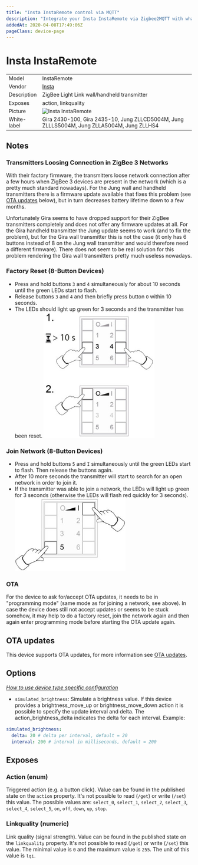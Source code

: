 ```yaml
---
title: "Insta InstaRemote control via MQTT"
description: "Integrate your Insta InstaRemote via Zigbee2MQTT with whatever smart home infrastructure you are using without the vendor's bridge or gateway."
addedAt: 2020-04-08T17:49:06Z
pageClass: device-page
---
```


<!-- !!!! -->
<!-- ATTENTION: This file is auto-generated through docgen! -->
<!-- You can only edit the "Notes"-Section between the two comment lines "Notes BEGIN" and "Notes END". -->
<!-- Do not use h1 or h2 heading within "## Notes"-Section. -->
<!-- !!!! -->

# Insta InstaRemote

|     |     |
|-----|-----|
| Model | InstaRemote  |
| Vendor  | [Insta](/supported-devices/#v=Insta)  |
| Description | ZigBee Light Link wall/handheld transmitter |
| Exposes | action, linkquality |
| Picture | ![Insta InstaRemote](https://www.zigbee2mqtt.io/images/devices/InstaRemote.png) |
| White-label | Gira 2430-100, Gira 2435-10, Jung ZLLCD5004M, Jung ZLLLS5004M, Jung ZLLA5004M, Jung ZLLHS4 |


<!-- Notes BEGIN: You can edit here. Add "## Notes" headline if not already present. -->
## Notes


### Transmitters Loosing Connection in ZigBee 3 Networks
With their factory firmware, the transmitters loose network connection after a few hours when ZigBee 3 devices are present in the network (which is a pretty much standard nowadays). For the Jung wall and handheld transmitters there is a firmware update available that fixes this problem (see [OTA updates](#ota-updates) below), but in turn decreases battery lifetime down to a few months.

Unfortunately Gira seems to have dropped support for their ZigBee transmitters completely and does not offer any firmware updates at all. For the Gira handheld transmitter the Jung update seems to work (and to fix the problem), but for the Gira wall transmitter this is not the case (it only has 6 buttons instead of 8 on the Jung wall transmitter and would therefore need a different firmware). There does not seem to be real solution for this problem rendering the Gira wall transmitters pretty much useless nowadays.

### Factory Reset (8-Button Devices)
* Press and hold buttons `3` and `4` simultaneously for about 10 seconds until the green LEDs start to flash.
* Release buttons `3` and `4` and then briefly press button `O` within 10 seconds.
* The LEDs should light up green for 3 seconds and the transmitter has been reset.
![Reset](../images/InstaRemote-reset.jpg)

### Join Network (8-Button Devices)
* Press and hold buttons `5` and `I` simultaneously until the green LEDs start to flash. Then release the buttons again.
* After 10 more seconds the transmitter will start to search for an open network in order to join it.
* If the transmitter was able to join a network, the LEDs will light up green for 3 seconds (otherwise the LEDs will flash red quickly for 3 seconds).
![Join Network](../images/InstaRemote-join-network.jpg)

### OTA
For the device to ask for/accept OTA updates, it needs to be in "programming mode" (same mode as for joining a network, see above).
In case the device does still not accept updates or seems to be stuck somehow, it may help to do a factory reset, join the network again and then again enter programming mode before starting the OTA update again.
<!-- Notes END: Do not edit below this line -->


## OTA updates
This device supports OTA updates, for more information see [OTA updates](../guide/usage/ota_updates.md).


## Options
*[How to use device type specific configuration](../guide/configuration/devices-groups.md#specific-device-options)*

* `simulated_brightness`: Simulate a brightness value. If this device provides a brightness_move_up or brightness_move_down action it is possible to specify the update interval and delta. The action_brightness_delta indicates the delta for each interval. Example:
```yaml
simulated_brightness:
  delta: 20 # delta per interval, default = 20
  interval: 200 # interval in milliseconds, default = 200
```


## Exposes

### Action (enum)
Triggered action (e.g. a button click).
Value can be found in the published state on the `action` property.
It's not possible to read (`/get`) or write (`/set`) this value.
The possible values are: `select_0`, `select_1`, `select_2`, `select_3`, `select_4`, `select_5`, `on`, `off`, `down`, `up`, `stop`.

### Linkquality (numeric)
Link quality (signal strength).
Value can be found in the published state on the `linkquality` property.
It's not possible to read (`/get`) or write (`/set`) this value.
The minimal value is `0` and the maximum value is `255`.
The unit of this value is `lqi`.

